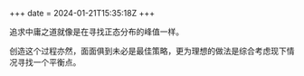 +++
date = 2024-01-21T15:35:18Z
+++

追求中庸之道就像是在寻找正态分布的峰值一样。

创造这个过程亦然，面面俱到未必是最佳策略，更为理想的做法是综合考虑现下情况寻找一个平衡点。
